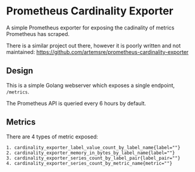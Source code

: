 # Prometheus Cardinality Exporter

A simple Prometheus exporter for exposing the cadinality of metrics Prometheus has scraped.

There is a similar project out there, however it is poorly written and not maintained:
https://github.com/artemsre/prometheus-cardinality-exporter

## Design

This is a simple Golang webserver which exposes a single endpoint, `/metrics`.

The Prometheus API is queried every 6 hours by default.

## Metrics

There are 4 types of metric exposed:

```
1. cardinality_exporter_label_value_count_by_label_name{label=""}
2. cardinality_exporter_memory_in_bytes_by_label_name{label=""}
3. cardinality_exporter_series_count_by_label_pair{label_pair=""}
4. cardinality_exporter_series_count_by_metric_name{metric=""}
```
